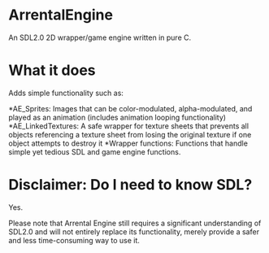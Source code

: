 # ArrentalEngine
An SDL2.0 2D wrapper/game engine written in pure C.

# What it does

Adds simple functionality such as:

*AE_Sprites: Images that can be color-modulated, alpha-modulated, and played as an animation (includes animation looping functionality) 
*AE_LinkedTextures: A safe wrapper for texture sheets that prevents all objects referencing a texture sheet from losing the original texture if one object attempts to destroy it
*Wrapper functions: Functions that handle simple yet tedious SDL and game engine functions.

# Disclaimer: Do I need to know SDL?

Yes.

Please note that Arrental Engine still requires a significant understanding of SDL2.0 and will not entirely replace its functionality, merely provide a safer and less time-consuming way to use it.
